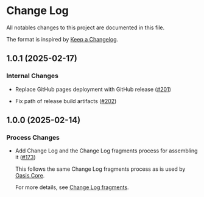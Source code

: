 # Change Log

All notables changes to this project are documented in this file.

The format is inspired by [Keep a Changelog].

[Keep a Changelog]: https://keepachangelog.com/en/1.0.0/

<!-- markdownlint-disable no-duplicate-heading -->

<!-- NOTE: towncrier will not alter content above the TOWNCRIER line below. -->

<!-- TOWNCRIER -->

## 1.0.1 (2025-02-17)

### Internal Changes

- Replace GitHub pages deployment with GitHub release
  ([#201](https://github.com/oasisprotocol/rose-app/issues/201))

- Fix path of release build artifacts
  ([#202](https://github.com/oasisprotocol/rose-app/issues/202))

## 1.0.0 (2025-02-14)

### Process Changes

- Add Change Log and the Change Log fragments process for assembling it
  ([#173](https://github.com/oasisprotocol/rose-app/issues/173))

  This follows the same Change Log fragments process as is used by [Oasis Core].

  For more details, see [Change Log fragments].

  [Oasis Core]: https://github.com/oasisprotocol/oasis-core
  [Change Log fragments]: .changelog/README.md
